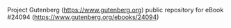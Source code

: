 Project Gutenberg (https://www.gutenberg.org) public repository for eBook #24094 (https://www.gutenberg.org/ebooks/24094)
